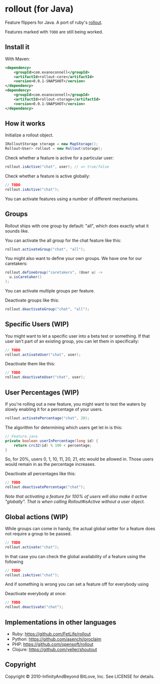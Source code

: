 # rollout (for Java)

Feature flippers for Java. A port of ruby's [rollout](https://github.com/FetLife/rollout).

Features marked with `TODO` are still being worked.

## Install it

With Maven:

```xml
<dependency>
	<groupId>com.evanoconnell</groupId>
	<artifactId>rollout-core</artifactId>
	<version>0.0.1-SNAPSHOT</version>
</dependency>
<dependency>
	<groupId>com.evanoconnell</groupId>
	<artifactId>rollout-storage</artifactId>
	<version>0.0.1-SNAPSHOT</version>
</dependency>
```

## How it works

Initialize a rollout object.

```java
IRolloutStorage storage = new MapStorage();
Rollout<User> rollout = new Rollout(storage);
```

Check whether a feature is active for a particular user:

```java
rollout.isActive("chat", user); // => true/false
```

Check whether a feature is active globally:

```java
// TODO
rollout.isActive("chat");
```

You can activate features using a number of different mechanisms.

## Groups

Rollout ships with one group by default: "all", which does exactly what it
sounds like.

You can activate the all group for the chat feature like this:

```java
rollout.activateGroup("chat", "all");
```

You might also want to define your own groups. We have one for our caretakers:

```java
rollout.defineGroup("caretakers", (User u) ->
  u.isCaretaker()
);
```

You can activate multiple groups per feature.

Deactivate groups like this:

```java
rollout.deactivateGroup("chat", "all");
```

## Specific Users (WIP)

You might want to let a specific user into a beta test or something. If that
user isn't part of an existing group, you can let them in specifically:

```java
// TODO
rollout.activateUser("chat", user);
```

Deactivate them like this:

```java
// TODO
rollout.deactivateUser("chat", user);
```

## User Percentages (WIP)

If you're rolling out a new feature, you might want to test the waters by
slowly enabling it for a percentage of your users.

```java
rollout.activatePercentage("chat", 20);
```

The algorithm for determining which users get let in is this:

```java
// Feature.java
private boolean userInPercentage(long id) {
    return crc32(id) % 100 < percentage;
}
```

So, for 20%, users 0, 1, 10, 11, 20, 21, etc would be allowed in. Those users
would remain in as the percentage increases.

Deactivate all percentages like this:

```java
// TODO
rollout.deactivatePercentage("chat");
```

_Note that activating a feature for 100% of users will also make it active
"globally". That is when calling Rollout#isActive without a user object._

## Global actions (WIP)

While groups can come in handy, the actual global setter for a feature does not require a group to be passed.

```java
// TODO
rollout.activate("chat");
```

In that case you can check the global availability of a feature using the following

```java
// TODO
rollout.isActive("chat");
```

And if something is wrong you can set a feature off for everybody using

Deactivate everybody at once:

```java
// TODO
rollout.deactivate("chat");
```

## Implementations in other languages

*   Ruby: https://github.com/FetLife/rollout
*   Python: https://github.com/asenchi/proclaim
*   PHP: https://github.com/opensoft/rollout
*   Clojure: https://github.com/yeller/shoutout

## Copyright

Copyright © 2010-InfinityAndBeyond BitLove, Inc. See LICENSE for details.
